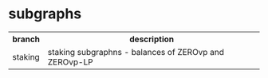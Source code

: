 # subgraphs

<table>
  <tr>
    <th>branch</th>
    <th>description</th>
  </tr>
  <tr>
    <td>staking</td>
    <td>staking subgraphns - balances of ZEROvp and ZEROvp-LP</td>
  </tr>
</table>

